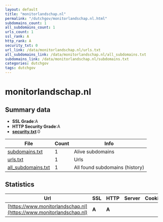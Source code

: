 ```yaml
---
layout: default
title: "monitorlandschap.nl"
permalink: "/dutchgov/monitorlandschap.nl.html"
subdomains_count: 1
all_subdomains_count: 1
urls_count: 1
ssl_rank: A
http_rank: A
security_txt: 0
url_link: /data/monitorlandschap.nl/urls.txt
all_subdomains_link: /data/monitorlandschap.nl/all_subdomains.txt
subdomains_link: /data/monitorlandschap.nl/subdomains.txt
categories: dutchgov
tags: dutchgov
---
```



# monitorlandschap.nl
## Summary data


 - **SSL Grade**:A
 - **HTTP Security Grade**:A
 - **[security.txt](https://www.digitaleoverheid.nl/nieuws/standaard-security-txt-nu-verplicht-voor-overheid/)**:0


| File       | Count | Info |
|------------|-------|------|
|[subdomains.txt](/DutchGovScope/data/monitorlandschap.nl/subdomains.txt)|1|Alive subdomains|
|[urls.txt](/DutchGovScope/data/monitorlandschap.nl/urls.txt)|1|Urls|
|[all_subdomains.txt](/DutchGovScope/data/monitorlandschap.nl/all_subdomains.txt)|1|All found subdomains (history)|


## Statistics


| Url | SSL | HTTP | Server | Cookie | HSTS | CORS | CTO | CSP | XFO | XXP | RP |FP| Tech |Title |
|--------|-------|-------|------|------|------|------|------|------|------|------|------|------|------|------|
|[https://www.monitorlandschap.nl](https://www.monitorlandschap.nl)| **A**| **A**|| |:white_check_mark: | | | :white_check_mark:| | | :white_check_mark: | |HSTS|Monitor Landscha...|

